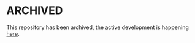 # ARCHIVED

This repository has been archived, the active development is happening [here](https://github.com/archway-network/archway-wasmd).
